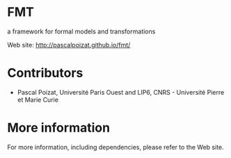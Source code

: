FMT
===

a framework for formal models and transformations

Web site: http://pascalpoizat.github.io/fmt/

Contributors
============

- Pascal Poizat, Université Paris Ouest and LIP6, CNRS - Université Pierre et Marie Curie

More information
================

For more information, including dependencies, please refer to the Web site.
